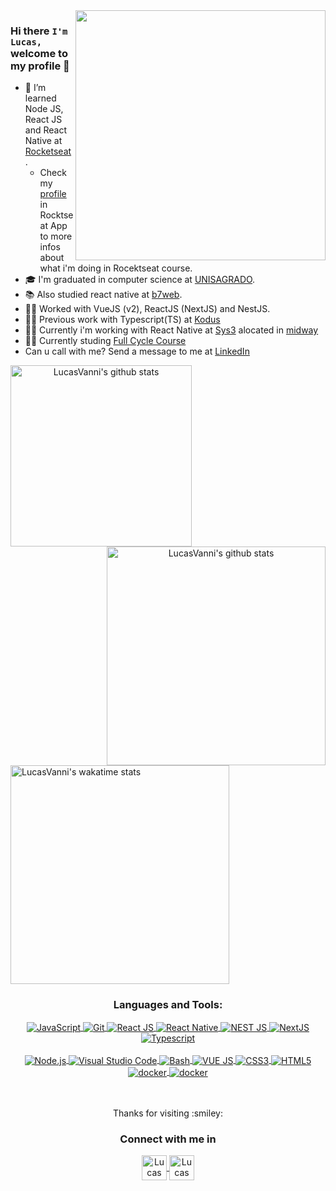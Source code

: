 <img align="right" width="400" src="https://media.giphy.com/media/qgQUggAC3Pfv687qPC/giphy.gif" />

### Hi there `I'm Lucas,` welcome to my profile 👋

- :rocket: I’m learned Node JS, React JS and React Native at [Rocketseat](https://rocketseat.com.br).
    - Check my [profile](https://app.rocketseat.com.br/me/lucas-vanni) in Rocktseat App to more infos about what i'm doing in Rocektseat course. 
- :mortar_board: I'm graduated in computer science at [UNISAGRADO](https://unisagrado.edu.br).
- :books: Also studied react native at [b7web](https://b7web.com.br).
- :man_technologist: Worked with VueJS (v2), ReactJS (NextJS) and NestJS.
- :man_technologist: Previous work with Typescript(TS) at [Kodus](https://github.com/kodustech)
- :man_technologist: Currently i'm working with React Native at [Sys3](https://www.sys3sistemas.com.br) alocated in [midway](https://www.midway.com.br/)
- :man_technologist: Currently studing [Full Cycle Course](https://fullcycle.com.br/)
- Can u call with me? Send a message to me at [LinkedIn](https://www.linkedin.com/in/lucas-vanni/)

<div align="center" >
    <img align="left" width="290" src="https://github-readme-stats.vercel.app/api/top-langs/?username=LucasVanni&layout=compact&theme=algolia" alt="LucasVanni's github stats" />
    <img align="right" width="350" src="https://github-readme-stats.vercel.app/api?username=LucasVanni&show_icons=true&theme=algolia&count_private=true" alt="LucasVanni's github stats" />
</div>

<br />
<br />
<br />
<br />
<br />
<br />
<br />
<br />

<div align="left">
     <a href="https://wakatime.com/@lucasvanni">
        <img width="350" src="https://github-readme-stats.vercel.app/api/wakatime?username=lucasvanni&show_icons=true&theme=algolia&hide=Java,Objective-C,Bash,Elixir,Go,Diff,Batchfile,textmate,yarn.lock,Groovy,Python,XML,INI,JSON,Other,CSS,YAML,HTML,CSV,.env%20file,Markdown,JSX,TSConfig,SCSS,Prisma,Properties,SQL,Text,PowerShell,SourceMap,Sass,Git,EditorConfig,Dockerfile,Nginx,WakaTime%20Stats,GitIgnore%20file,Nginx%20configuration%20file,Git%20Config,Image%20(svg),ESLint%20File" alt="LucasVanni's wakatime stats" />
    </a>
</div>



<div align="center">
   <h3>Languages and Tools:</h3>
    <div>
         <a href="https://developer.mozilla.org/pt-BR/docs/Web/JavaScript">
            <img align="center" alt="JavaScript" src="https://img.shields.io/badge/-Javascript-222222?style=for-the-badge&logoColor=ff0&logo=javascript" />
        </a>
        <a href="https://git-scm.com">
            <img align="center" alt="Git" src="https://img.shields.io/badge/-Git-F54D27?style=for-the-badge&logoColor=fff&logo=git" />
         </a>
         <a href="https://pt-br.reactjs.org">
            <img align="center" alt="React JS" src="https://img.shields.io/badge/-React-0499B0?style=for-the-badge&logoColor=fff&logo=react" />
        </a>
         <a href="https://reactnative.dev" >
            <img align="center" alt="React Native" src="https://img.shields.io/badge/-React_Native-0488B0?style=for-the-badge&logoColor=fff&logo=react" />
        </a>
        <a href="https://nestjs.com">
            <img align="center" alt="NEST JS" src="https://img.shields.io/badge/-NEST_JS-ccc?style=for-the-badge&logoColor=E0234E&logo=nestJS" />
        </a>
        <a href="https://nextjs.org/">
            <img align="center" alt="NextJS" src="https://img.shields.io/badge/-NEXT_JS-ccc?style=for-the-badge&logoColor=000000&logo=next.js"" />
        </a>
         <a href="https://www.typescriptlang.org">
            <img align="center" alt="Typescript" src="https://img.shields.io/badge/-TypeScript-3178c6?style=for-the-badge&logoColor=fff&logo=typescript" />
        </a>
    </div>
    <br/>
    <div>
        <a href="https://nodejs.org/en/">
            <img align="center" alt="Node.js" src="https://img.shields.io/badge/-Node_JS-018635?style=for-the-badge&logoColor=fff&logo=node.js" />
        </a>
        <a href="https://code.visualstudio.com">
            <img align="center" alt="Visual Studio Code" src="https://img.shields.io/badge/-VS_Code-0074C1?style=for-the-badge&logoColor=fff&logo=visual-studio-code" />
        </a>
        <a href="https://ohmyz.sh">
            <img align="center" alt="Bash" src="https://img.shields.io/badge/-Terminal-0277BD?style=for-the-badge&logoColor=fff&logo=powershell" />
        </a>
        <a href="https://vuejs.org">
            <img align="center" alt="VUE JS" src="https://img.shields.io/badge/-Vue_JS-31475E?style=for-the-badge&logoColor=3FB984&logo=vue.js" />
        </a>
        <a href="https://www.w3.org/Style/CSS/Overview.en.html">
            <img align="center" alt="CSS3" src="https://img.shields.io/badge/-CSS3-57A7E4?style=for-the-badge&logoColor=fff&logo=css3" />
        </a>
        <a href="https://developer.mozilla.org/pt-BR/docs/Web/HTML/HTML5"> 
            <img align="center" alt="HTML5" src="https://img.shields.io/badge/-HTML5-E54C21?style=for-the-badge&logoColor=fff&logo=html5" /> 
        </a>
        <a href="https://docker.com">
            <img align="center" alt="docker" src="https://img.shields.io/badge/-Docker-0488B0?style=for-the-badge&logoColor=fff&logo=docker" />
        </a>
        <a href="https://docs.docker.com/compose/">
            <img align="center" alt="docker" src="https://img.shields.io/badge/-Docker%20Compose-ff2727?style=for-the-badge&logoColor=fff&logo=docker" />
        </a>
    </div>
 </div>

<br/>



 <br/>

<div>
    <div align="center" >
        <p>Thanks for visiting :smiley:</>
    </div>

<div align="center">
    <h3 align="center">Connect with me in</h3>
    <a href="https://www.linkedin.com/in/lucas-v0579/">
        <img align="center" alt="Lucas Vanni | LinkedIn"  width="40px" src="https://github.com/LucasVanni/LucasVanni/blob/master/imgs/linkedin.png" />
    </a>
    <a  href="https://github.com/LucasVanni">
        <img align="center" alt="Lucas Vanni | Github" width="40px"  src="https://github.com/LucasVanni/LucasVanni/blob/master/imgs/github.png" />
    </a>
</div>
